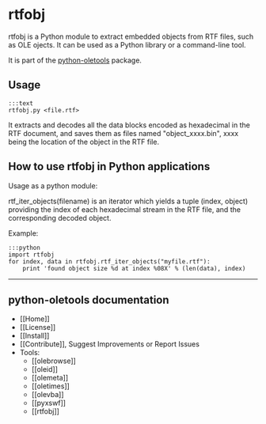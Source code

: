 rtfobj
======

rtfobj is a Python module to extract embedded objects from RTF files, such as
OLE ojects. It can be used as a Python library or a command-line tool.

It is part of the [python-oletools](http://www.decalage.info/python/oletools) package.

## Usage

	:::text
	rtfobj.py <file.rtf>

It extracts and decodes all the data blocks encoded as hexadecimal in the RTF document, and saves them as files named "object_xxxx.bin", xxxx being the location of the object in the RTF file.



## How to use rtfobj in Python applications	

Usage as a python module: 

rtf_iter_objects(filename) is an iterator which yields a tuple (index, object) providing the index of each hexadecimal stream in the RTF file, and the corresponding decoded object. 

Example:

	:::python
	import rtfobj    
	for index, data in rtfobj.rtf_iter_objects("myfile.rtf"):
	    print 'found object size %d at index %08X' % (len(data), index)

--------------------------------------------------------------------------

python-oletools documentation
-----------------------------

- [[Home]]
- [[License]]
- [[Install]]
- [[Contribute]], Suggest Improvements or Report Issues
- Tools:
	- [[olebrowse]]
	- [[oleid]]
	- [[olemeta]]
	- [[oletimes]]
	- [[olevba]]
	- [[pyxswf]]
	- [[rtfobj]] 
